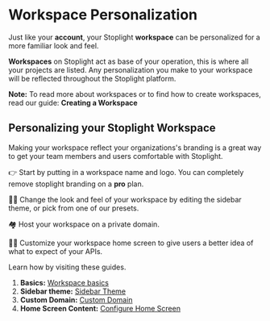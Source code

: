 # Workspace Personalization

Just like your **account**, your Stoplight **workspace** can be personalized for a more familiar look and feel. 

**Workspaces** on Stoplight act as base of your operation, this is where all  your projects are listed. Any personalization you make to your workspace will be reflected throughout the Stoplight platform. 

**Note:** To read more about workspaces or to find how to create workspaces, read our guide: **Creating a Workspace**

## Personalizing your Stoplight Workspace

Making your workspace reflect your organizations's branding is a great way to get your team members and users comfortable with Stoplight. 

👉 Start by putting in a workspace name and logo. You can completely remove stoplight branding on a **pro** plan. 

👨‍🎨 Change the look and feel of your workspace by editing the sidebar theme, or pick from one of our presets. 

🏘 Host your workspace on a private domain. 

👷‍♂️ Customize your workspace  home screen to give users a better idea of what to expect of your APIs. 

Learn how by visiting these guides. 

1. **Basics:** [Workspace basics](https://www.notion.so/Workspace-basics-f32161b076184c5481ceb0785074dd16) 
2. **Sidebar theme:** [Sidebar Theme](https://www.notion.so/Sidebar-Theme-f4a00dba1b6a4b9ba55b7fc1a0d3cc23) 
3. **Custom Domain:** [Custom Domain](https://www.notion.so/Custom-Domain-7672ddc7e2444c2d884969d4169c8be8) 
4. **Home Screen Content:** [Configure Home Screen](https://www.notion.so/Configure-Home-Screen-e6b0cefac8e94b92b10c8c6fe8d12fcc)